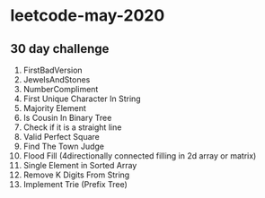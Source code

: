 # leetcode-may-2020
## 30 day challenge
1. FirstBadVersion
2. JewelsAndStones
3. NumberCompliment
4. First Unique Character In String
5. Majority Element
6. Is Cousin In Binary Tree
7. Check if it is a straight line
8. Valid Perfect Square
9. Find The Town Judge
10. Flood Fill (4directionally connected filling in 2d array or matrix)
11. Single Element in Sorted Array
12. Remove K Digits From String
13. Implement Trie (Prefix Tree)
